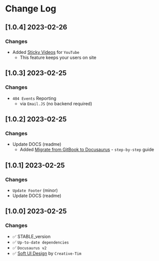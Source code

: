 # Change Log

## [1.0.4] 2023-02-26
### Changes

- Added [Sticky Videos](https://docusaurus-soft-design.onrender.com/docs/tutorial-extras/sticky-media) for `YouTube`
  - This feature keeps your users on site

## [1.0.3] 2023-02-25
### Changes

- `404 Events` Reporting
  - via `Email.JS` (no backend required)

## [1.0.2] 2023-02-25
### Changes

- Update DOCS (readme)
  - Added [Migrate from GitBook to Docusaurus](https://docs.appseed.us/gitbook-to-docusaurus-migration/) - `step-by-step` guide

## [1.0.1] 2023-02-25
### Changes

- `Update Footer` (minor)
- Update DOCS (readme)

## [1.0.0] 2023-02-25
### Changes

- ✅ STABLE_version
- ✅ `Up-to-date dependencies` 
- ✅ `Docusaurus v2`
- ✅ [Soft UI Design](https://bit.ly/soft-design-system) by `Creative-Tim`
